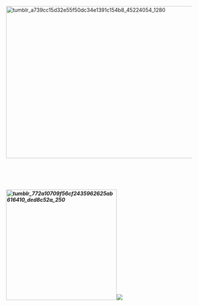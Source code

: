 <img width="1198" height="413" alt="tumblr_a739cc15d32e55f50dc34e1391c154b8_45224054_1280" src="https://github.com/user-attachments/assets/ebc1d993-33a1-408e-93c7-bc824af4f139" />



ᅠᅠᅠᅠ


⠀⠀⠀

##### <img width="300" height="300" alt="tumblr_772a10709f56cf2435962625ab616410_ded8c52a_250" src="https://github.com/user-attachments/assets/97ee364f-a310-438a-89ec-94fdd31b68f4" />![](https://komarev.com/ghpvc/?username=your-github-username&color=fbb4f5)

ᅠᅠᅠᅠ


ᅠᅠᅠᅠᅠ

ᅠᅠᅠᅠᅠᅠᅠᅠ
